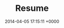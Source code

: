 ---
layout: post
title: "Resume"
disqus: disabled
date:   2014-04-05 17:15:11 +0000
excerpt: Most updated
category: other
---